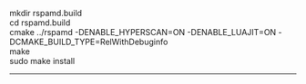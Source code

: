 mkdir rspamd.build <br>
cd rspamd.build<br>
cmake ../rspamd -DENABLE_HYPERSCAN=ON -DENABLE_LUAJIT=ON -DCMAKE_BUILD_TYPE=RelWithDebuginfo<br>
make<br>
sudo make install<br>

------------------------------------------------
